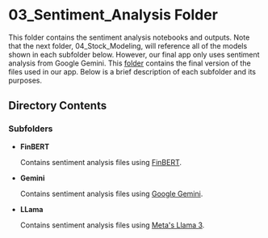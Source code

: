 # 03_Sentiment_Analysis Folder

This folder contains the sentiment analysis notebooks and outputs. Note that the next folder, 04_Stock_Modeling, will reference all of the models shown in each subfolder below. However, our final app only uses sentiment analysis from Google Gemini. This [folder](./Gemini/Prompt2) contains the final version of the files used in our app. Below is a brief description of each subfolder and its purposes.

## Directory Contents

### Subfolders
- **FinBERT**
  
  Contains sentiment analysis files using [FinBERT](https://huggingface.co/ProsusAI/finbert).
  
- **Gemini**

  Contains sentiment analysis files using [Google Gemini](https://gemini.google.com/).
  
- **LLama**

  Contains sentiment analysis files using [Meta's Llama 3](https://huggingface.co/meta-llama/Meta-Llama-3-8B).
  
